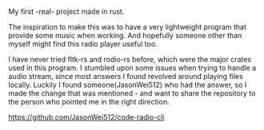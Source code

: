 My first -real- project made in rust. 

The inspiration to make this was to have a very lightweight program that provide some music when working. 
And hopefully someone other than myself might find this radio player useful too. 

I have never tried fltk-rs and rodio-rs before, which were the major crates used in this program. 
I stumbled upon some issues when trying to handle a audio stream, since most answers I found revolved around playing files locally. 
Luckily I found someone(JasonWei512) who had the answer, so I made the change that was mentioned - and want to share the repository to the person who pointed me in the right direction.

https://github.com/JasonWei512/code-radio-cli
